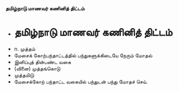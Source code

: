 **தமிழ்நாடு மாணவர் கணினித் திட்டம்**
- # தமிழ்நாடு மாணவர் கணினித் திட்டம்
- n. முத்தம்
- மேசைக் கோற்பந்தாட்டத்தில் பந்துகளுக்கிடையே நேரும் மோதல்
- இனிப்புத் தின்பண்ட வகை
- (வினை) முத்தங்கொடு
- முத்தமிடு
- மேசைக்கோற் பந்தாட்ட வகையில் பந்துடன் பந்து மோதச் செய்.

